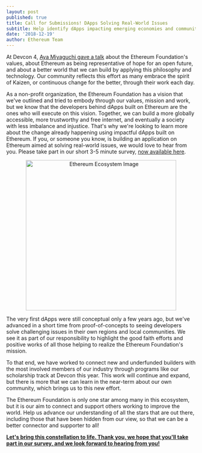 ```yaml
---
layout: post
published: true
title: Call for Submissions! DApps Solving Real-World Issues
subtitle: Help identify dApps impacting emerging economies and communities around the world! 
date: '2018-12-19'
author: Ethereum Team
---
```


At Devcon 4,  [Aya Miyaguchi gave a talk](https://slideslive.com/38911600/ef-values)  about the Ethereum Foundation's values, about Ethereum as being representative of hope for an open future, and about a better world that we can build by applying this philosophy and technology. Our community reflects this effort as many embrace the spirit of Kaizen, or continuous change for the better, through their work each day.

As a non-profit organization, the Ethereum Foundation has a vision that we've outlined and tried to embody through our values, mission and work, but we know that the developers behind dApps built on Ethereum are the ones who will execute on this vision. Together, we can build a more globally accessible, more trustworthy and free internet, and eventually a society with less imbalance and injustice. That's why we're looking to learn more about the change already happening using impactful dApps built on Ethereum. If you, or someone you know, is building an application on Ethereum aimed at solving real-world issues, we would love to hear from you. Please take part in our short 3-5 minute survey, [now available here](https://ethereumfoundation.typeform.com/to/JJNqRP).

<center><img src="https://blog.ethereum.org/img/2018/12/ef_ecosystem.png" alt="Ethereum Ecosystem Image" width="400"></center>

The very first dApps were still conceptual only a few years ago, but we've advanced in a short time from proof-of-concepts to seeing developers solve challenging issues in their own regions and local communities. We see it as part of our responsibility to highlight the good faith efforts and positive works of all those helping to realize the Ethereum Foundation's mission.

To that end, we have worked to connect new and underfunded builders with the most involved members of our industry through programs like our scholarship track at Devcon this year. This work will continue and expand, but there is more that we can learn in the near-term about our own community, which brings us to this new effort.

The Ethereum Foundation is only one star among many in this ecosystem, but it is our aim to connect and support others working to improve the world. Help us advance our understanding of all the stars that are out there, including those that have been hidden from our view, so that we can be a better connector and supporter to all!

**__[Let's bring this constellation to life. Thank you, we hope that you'll take part in our survey, and we look forward to hearing from you!](https://ethereumfoundation.typeform.com/to/JJNqRP)__**
